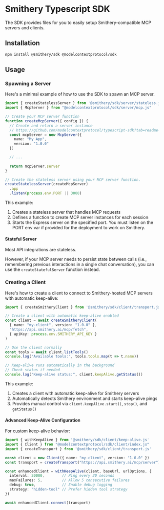 # Smithery Typescript SDK

The SDK provides files for you to easily setup Smithery-compatible MCP servers and clients.

## Installation

```bash
npm install @smithery/sdk @modelcontextprotocol/sdk
```

## Usage

### Spawning a Server

Here's a minimal example of how to use the SDK to spawn an MCP server.

```typescript
import { createStatelessServer } from '@smithery/sdk/server/stateless.js'
import { McpServer } from "@modelcontextprotocol/sdk/server/mcp.js"

// Create your MCP server function
function createMcpServer({ config }) {
  // Create and return a server instance
  // https://github.com/modelcontextprotocol/typescript-sdk?tab=readme-ov-file#core-concepts
  const mcpServer = new McpServer({
    name: "My App",
    version: "1.0.0"
  })

  // ...
  
  return mcpServer.server
}

// Create the stateless server using your MCP server function.
createStatelessServer(createMcpServer)
  .app
  .listen(process.env.PORT || 3000)
```

This example:
1. Creates a stateless server that handles MCP requests
2. Defines a function to create MCP server instances for each session
3. Starts the Express server on the specified port. You must listen on the PORT env var if provided for the deployment to work on Smithery.

#### Stateful Server
Most API integrations are stateless.

However, if your MCP server needs to persist state between calls (i.e., remembering previous interactions in a single chat conversation), you can use the `createStatefulServer` function instead.

### Creating a Client

Here's how to create a client to connect to Smithery-hosted MCP servers with automatic keep-alive:

```typescript
import { createSmitheryClient } from '@smithery/sdk/client/transport.js'

// Create a client with automatic keep-alive enabled
const client = await createSmitheryClient(
  { name: "my-client", version: "1.0.0" },
  "https://api.smithery.ai/mcp/fetch",
  { apiKey: process.env.SMITHERY_API_KEY }
)

// Use the client normally
const tools = await client.listTools()
console.log("Available tools:", tools.tools.map(t => t.name))

// Keep-alive runs automatically in the background
// Check status if needed
console.log("Keep-alive status:", client.keepAlive.getStatus())
```

This example:
1. Creates a client with automatic keep-alive for Smithery servers
2. Automatically detects Smithery environment and starts keep-alive pings
3. Provides manual control via `client.keepAlive.start()`, `stop()`, and `getStatus()`

#### Advanced Keep-Alive Configuration

For custom keep-alive behavior:

```typescript
import { withKeepAlive } from '@smithery/sdk/client/keep-alive.js'
import { Client } from "@modelcontextprotocol/sdk/client/index.js"
import { createTransport } from '@smithery/sdk/client/transport.js'

const client = new Client({ name: "my-client", version: "1.0.0" })
const transport = createTransport("https://api.smithery.ai/mcp/server")

const enhancedClient = withKeepAlive(client, baseUrl, urlOptions, {
  interval: 20000,        // Ping every 20 seconds
  maxFailures: 5,         // Allow 5 consecutive failures
  debug: true,            // Enable debug logging
  strategy: "hidden-tool" // Prefer hidden tool strategy
})

await enhancedClient.connect(transport)
```